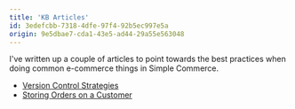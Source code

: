 ```yaml
---
title: 'KB Articles'
id: 3edefcbb-7318-4dfe-97f4-92b5ec997e5a
origin: 9e5dbae7-cda1-43e5-ad44-29a55e563048
---
```

I've written up a couple of articles to point towards the best practices when doing common e-commerce things in Simple Commerce.

* [Version Control Strategies](/latest/knowledge-base/version-control-strategies)
* [Storing Orders on a Customer](/latest/knowledge-base/storing-orders-on-customer)
